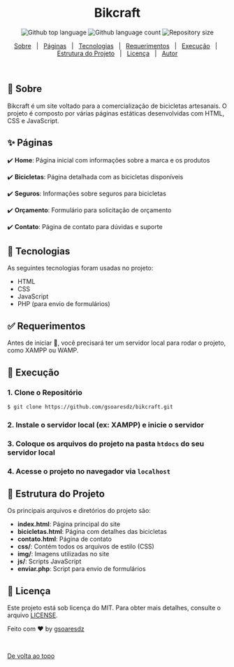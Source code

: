 <h1 align="center">Bikcraft</h1>
<p align="center">
  <img alt="Github top language" src="https://img.shields.io/github/languages/top/gsoaresdz/bikcraft?color=56BEB8">
  <img alt="Github language count" src="https://img.shields.io/github/languages/count/gsoaresdz/bikcraft?color=56BEB8">
  <img alt="Repository size" src="https://img.shields.io/github/repo-size/gsoaresdz/bikcraft?color=56BEB8">
</p>
<p align="center">
  <a href="#dart-sobre">Sobre</a> &#xa0; | &#xa0; 
  <a href="#sparkles-páginas">Páginas</a> &#xa0; | &#xa0;
  <a href="#rocket-tecnologias">Tecnologias</a> &#xa0; | &#xa0;
  <a href="#white_check_mark-requerimentos">Requerimentos</a> &#xa0; | &#xa0;
  <a href="#checkered_flag-execução">Execução</a> &#xa0; | &#xa0;
  <a href="#memo-estrutura-do-projeto">Estrutura do Projeto</a> &#xa0; | &#xa0;
  <a href="#memo-licença">Licença</a> &#xa0; | &#xa0;
  <a href="https://github.com/bikcraft" target="_blank">Autor</a>
</p>
<br>

## **:dart: Sobre**

Bikcraft é um site voltado para a comercialização de bicicletas artesanais. O projeto é composto por várias páginas estáticas desenvolvidas com HTML, CSS e JavaScript.

## **:sparkles: Páginas**

:heavy_check_mark: **Home**: Página inicial com informações sobre a marca e os produtos

:heavy_check_mark: **Bicicletas**: Página detalhada com as bicicletas disponíveis

:heavy_check_mark: **Seguros**: Informações sobre seguros para bicicletas

:heavy_check_mark: **Orçamento**: Formulário para solicitação de orçamento

:heavy_check_mark: **Contato**: Página de contato para dúvidas e suporte

## **:rocket: Tecnologias**

As seguintes tecnologias foram usadas no projeto:

- HTML
- CSS
- JavaScript
- PHP (para envio de formulários)

## **:white_check_mark: Requerimentos**

Antes de iniciar :checkered_flag:, você precisará ter um servidor local para rodar o projeto, como XAMPP ou WAMP.

## **:checkered_flag: Execução**

### 1. Clone o Repositório

```bash
$ git clone https://github.com/gsoaresdz/bikcraft.git
```

### 2. Instale o servidor local (ex: XAMPP) e inicie o servidor

### 3. Coloque os arquivos do projeto na pasta `htdocs` do seu servidor local

### 4. Acesse o projeto no navegador via `localhost`

## **:memo: Estrutura do Projeto**

Os principais arquivos e diretórios do projeto são:

- **index.html**: Página principal do site
- **bicicletas.html**: Página com detalhes das bicicletas
- **contato.html**: Página de contato
- **css/**: Contém todos os arquivos de estilo (CSS)
- **img/**: Imagens utilizadas no site
- **js/**: Scripts JavaScript
- **enviar.php**: Script para envio de formulários

## **:memo: Licença**

Este projeto está sob licença do MIT. Para obter mais detalhes, consulte o arquivo [LICENSE](LICENSE).

Feito com :heart: by <a href="https://github.com/gsoaresdz" target="_blank">gsoaresdz</a>

&#xa0;

<a href="#top">De volta ao topo</a>
